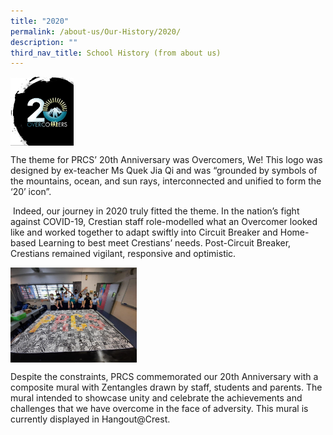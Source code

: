 ```yaml
---
title: "2020"
permalink: /about-us/Our-History/2020/
description: ""
third_nav_title: School History (from about us)
---
```

<img src="/images/2020.jpg" style="width:20%" align="left">

<br clear="left">

The theme for PRCS’ 20th Anniversary was Overcomers, We! This logo was designed by ex-teacher Ms Quek Jia Qi and was “grounded by symbols of the mountains, ocean, and sun rays, interconnected and unified to form the ‘20’ icon”.

&nbsp;Indeed, our journey in 2020 truly fitted the theme. In the nation’s fight against COVID-19, Crestian staff role-modelled what an Overcomer looked like and worked together to adapt swiftly into Circuit Breaker and Home-based Learning to best meet Crestians’ needs. Post-Circuit Breaker, Crestians remained vigilant, responsive and optimistic.

<img src="/images/2020a.jpg" style="width:40%" align="left">

<br clear="left">

Despite the constraints, PRCS commemorated our 20th Anniversary with a composite mural with Zentangles drawn by staff, students and parents. The mural intended to showcase unity and celebrate the achievements and challenges that we have overcome in the face of adversity. This mural is currently displayed in Hangout@Crest.